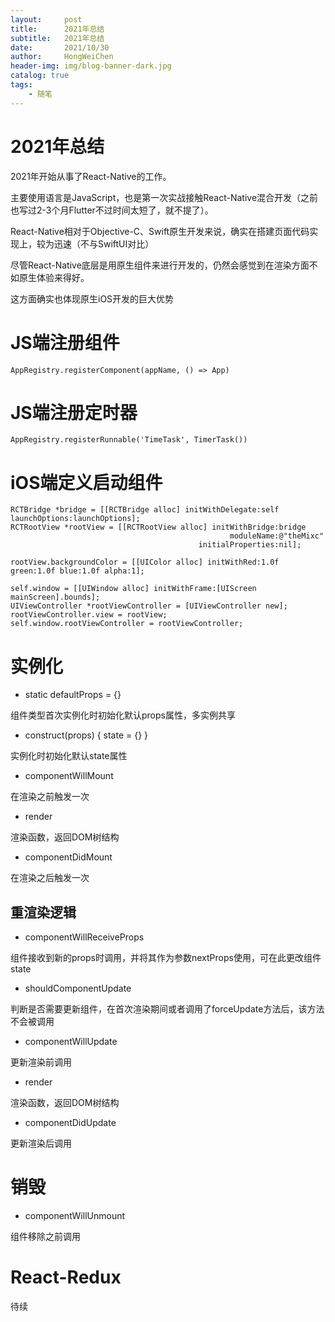 ```yaml
---
layout:     post
title:      2021年总结
subtitle:   2021年总结
date:       2021/10/30
author:     HongWeiChen
header-img: img/blog-banner-dark.jpg
catalog: true
tags:
    - 随笔
---
```


# 2021年总结

2021年开始从事了React-Native的工作。

主要使用语言是JavaScript，也是第一次实战接触React-Native混合开发（之前也写过2-3个月Flutter不过时间太短了，就不提了）。


React-Native相对于Objective-C、Swift原生开发来说，确实在搭建页面代码实现上，较为迅速（不与SwiftUI对比）

尽管React-Native底层是用原生组件来进行开发的，仍然会感觉到在渲染方面不如原生体验来得好。

这方面确实也体现原生iOS开发的巨大优势

# JS端注册组件

```
AppRegistry.registerComponent(appName, () => App)
```

# JS端注册定时器

```
AppRegistry.registerRunnable('TimeTask', TimerTask())
```

# iOS端定义启动组件

```
RCTBridge *bridge = [[RCTBridge alloc] initWithDelegate:self launchOptions:launchOptions];
RCTRootView *rootView = [[RCTRootView alloc] initWithBridge:bridge
                                                 moduleName:@"theMixc"
                                          initialProperties:nil];

rootView.backgroundColor = [[UIColor alloc] initWithRed:1.0f green:1.0f blue:1.0f alpha:1];

self.window = [[UIWindow alloc] initWithFrame:[UIScreen mainScreen].bounds];
UIViewController *rootViewController = [UIViewController new];
rootViewController.view = rootView;
self.window.rootViewController = rootViewController;
```

# 实例化

- static defaultProps = {}

组件类型首次实例化时初始化默认props属性，多实例共享

- construct(props) { state = {} }

实例化时初始化默认state属性

- componentWillMount

在渲染之前触发一次

- render

渲染函数，返回DOM树结构

- componentDidMount

在渲染之后触发一次

## 重渲染逻辑

- componentWillReceiveProps

组件接收到新的props时调用，并将其作为参数nextProps使用，可在此更改组件state

- shouldComponentUpdate

判断是否需要更新组件，在首次渲染期间或者调用了forceUpdate方法后，该方法不会被调用

- componentWillUpdate

更新渲染前调用

- render

渲染函数，返回DOM树结构

- componentDidUpdate

更新渲染后调用

# 销毁

- componentWillUnmount

组件移除之前调用

# React-Redux

待续
